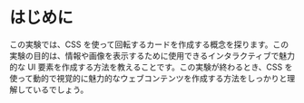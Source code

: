 # はじめに

この実験では、CSS を使って回転するカードを作成する概念を探ります。この実験の目的は、情報や画像を表示するために使用できるインタラクティブで魅力的な UI 要素を作成する方法を教えることです。この実験が終わるとき、CSS を使って動的で視覚的に魅力的なウェブコンテンツを作成する方法をしっかりと理解しているでしょう。
